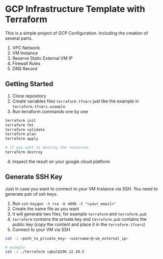 # GCP Infrastructure Template with Terraform

This is a simple project of GCP Configuration. Including the creation of several parts.

1. VPC Network
2. VM Instance
3. Reserve Static External VM IP
4. Firewall Rules
5. DNS Record

## Getting Started

1. Clone repository
2. Create variables files `terraform.tfvars` just like the example in `terraform.tfvars.example`
3. Run terraform commands one by one

```bash
terraform init
terraform fmt
terraform validate
terraform plan
terraform apply

# if you want to destroy the resources
terraform destroy
```

4. Inspect the result on your google cloud platform

## Generate SSH Key

Just in case you want to connect to your VM Instance via SSH. You need to generate pair of ssh keys.

1. Run `ssh-keygen -t rsa -b 4096 -C "<your_email>"`
2. Create the name file as you want
3. It will generate two files, for example `terraform` and `terraform.pub`
4. `terraform` contains the private key and `terraform.pub` contains the public key (copy the content and place it in the `terraform.tfvars`)
5. Connect to your VM via SSH

```bash
ssh -i <path_to_private_key> <username>@<vm_external_ip>

# example
ssh -i ./terraform iqbal@196.12.10.5
```
